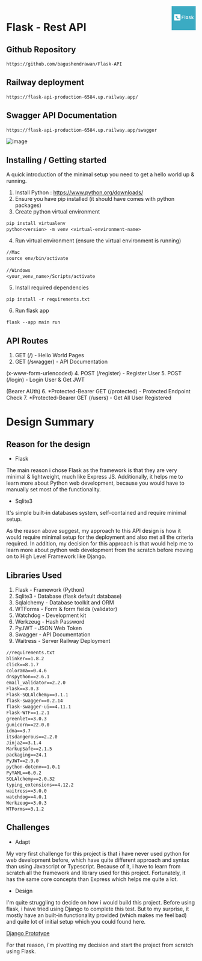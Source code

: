 <img src="./api/static/logo.png" alt="Logo of the project" align="right" width=64 height=64>

# Flask - Rest API

## Github Repository

```shell
https://github.com/bagushendrawan/Flask-API
```

## Railway deployment

```shell
https://flask-api-production-6584.up.railway.app/
```

## Swagger API Documentation

```shell
https://flask-api-production-6584.up.railway.app/swagger
```

![image](https://github.com/user-attachments/assets/a85943e3-3de6-4013-9b06-eee69d4f450d)



## Installing / Getting started

A quick introduction of the minimal setup you need to get a hello world up &
running.

1. Install Python : https://www.python.org/downloads/
2. Ensure you have pip installed (it should have comes with python packages)
3. Create python virtual environment

```shell
pip install virtualenv
python<version> -m venv <virtual-environment-name>
```

4. Run virtual environment (ensure the virtual environment is running)
   
```shell
//Mac
source env/bin/activate

//Windows
<your_venv_name>/Scripts/activate
```

5. Install required dependencies
   
```shell
pip install -r requirements.txt
```

6. Run flask app
   
```shell
flask --app main run
```

## API Routes
1. GET (/) - Hello World Pages
2. GET (/swagger) - API Documentation

(x-www-form-urlencoded)
4. POST (/register) - Register User
5. POST (/login) - Login User & Get JWT

(Bearer AUth)
6. *Protected-Bearer GET (/protected) - Protected Endpoint Check
7. *Protected-Bearer GET (/users) - Get All User Registered


# Design Summary

## Reason for the design

- Flask
<p>The main reason i chose Flask as the framework is that they are very minimal & lightweight, much like Express JS. Additionally, it helps me to learn more about Python web development, because you would have to manually set most of the functionality.</p>

- Sqlite3
<p>It's simple built-in databases system, self-contained and require minimal setup.</p>

As the reason above suggest, my approach to this API design is how it would require minimal setup for the deployment and also met all the criteria required. In addition, my decision for this approach is that would help me to learn more about python web development from the scratch before moving on to High Level Framework like Django.

## Libraries Used

1. Flask - Framework (Python)
2. Sqlite3 - Database (flask default database)
3. Sqlalchemy - Database toolkit and ORM
4. WTForms - Form & form fields (validator)
5. Watchdog - Development kit
6. Werkzeug - Hash Password
7. PyJWT - JSON Web Token
8. Swagger - API Documentation
9. Waitress - Server Railway Deployment

```shell
//requirements.txt
blinker==1.8.2
click==8.1.7
colorama==0.4.6
dnspython==2.6.1
email_validator==2.2.0
Flask==3.0.3
Flask-SQLAlchemy==3.1.1
flask-swagger==0.2.14
flask-swagger-ui==4.11.1
Flask-WTF==1.2.1
greenlet==3.0.3
gunicorn==22.0.0
idna==3.7
itsdangerous==2.2.0
Jinja2==3.1.4
MarkupSafe==2.1.5
packaging==24.1
PyJWT==2.9.0
python-dotenv==1.0.1
PyYAML==6.0.2
SQLAlchemy==2.0.32
typing_extensions==4.12.2
waitress==3.0.0
watchdog==4.0.1
Werkzeug==3.0.3
WTForms==3.1.2
```


## Challenges

- Adapt
<p>My very first challenge for this project is that i have never used python for web development before, which have quite different approach and syntax than using Javascript or Typescript. Because of it, i have to learn from scratch all the framework and library used for this project. Fortunately, it has the same core concepts than Express which helps me quite a lot.</p>

- Design
<p>I'm quite struggling to decide on how i would build this project. Before using flask, i have tried using Django to complete this test. But to my surprise, it mostly have an built-in functionality provided (which makes me feel bad) and quite lot of initial setup which you could found here.</p>

<a href="https://github.com/bagushendrawan/Django-Technical-Test">Django Prototype</a> <br/>
<p>For that reason, i'm pivotting my decision and start the project from scratch using Flask.</p>
